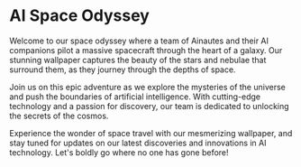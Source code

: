 <!--
Write me markdown content of website with wallpaper:

"A team of Ainautes and their AI companions piloting a massive spacecraft through the heart of a galaxy, with stars and nebulae all around them."

The header of the page should not be copy of the text but rather a real content of the website which is using this wallpaper.
-->

<!--font:Poppins-->

# AI Space Odyssey

Welcome to our space odyssey where a team of Ainautes and their AI companions pilot a massive spacecraft through the heart of a galaxy. Our stunning wallpaper captures the beauty of the stars and nebulae that surround them, as they journey through the depths of space.

Join us on this epic adventure as we explore the mysteries of the universe and push the boundaries of artificial intelligence. With cutting-edge technology and a passion for discovery, our team is dedicated to unlocking the secrets of the cosmos.

Experience the wonder of space travel with our mesmerizing wallpaper, and stay tuned for updates on our latest discoveries and innovations in AI technology. Let's boldly go where no one has gone before!
